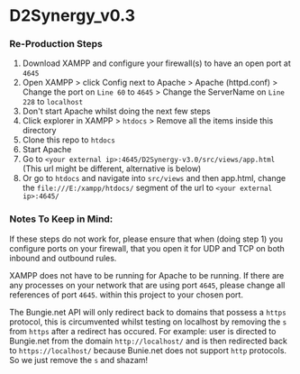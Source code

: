 # D2Synergy_v0.3

### Re-Production Steps

1. Download XAMPP and configure your firewall(s) to have an open port at `4645`
2. Open XAMPP > click Config next to Apache > Apache (httpd.conf) > Change the port on `Line 60` to `4645` > Change the ServerName on `Line 228` to `localhost`
3. Don't start Apache whilst doing the next few steps
4. Click explorer in XAMPP > `htdocs` > Remove all the items inside this directory
5. Clone this repo to `htdocs`
6. Start Apache
7. Go to `<your external ip>:4645/D2Synergy-v3.0/src/views/app.html` (This url might be different, alternative is below)
8. Or go to `htdocs` and navigate into `src/views` and then app.html, change the `file:///E:/xampp/htdocs/` segment of the url to `<your external ip>:4645/`

### Notes To Keep in Mind:

If these steps do not work for, please ensure that when (doing step 1) you configure ports on your firewall, that you open it for UDP and TCP on both inbound and outbound rules.

XAMPP does not have to be running for Apache to be running.
If there are any processes on your network that are using port `4645`, please change all references of port `4645`. within this project to your chosen port.

The Bungie.net API will only redirect back to domains that possess a `https` protocol, this is circumvented whilst testing on localhost by removing the `s` from `https` after a redirect has occured. For example: user is directed to Bungie.net from the domain `http://localhost/` and is then redirected back to `https://localhost/` because Bunie.net does not support `http` protocols. So we just remove the `s` and shazam!

